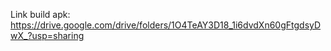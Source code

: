 Link build apk:
https://drive.google.com/drive/folders/1O4TeAY3D18_1i6dvdXn60gFtgdsyDwX_?usp=sharing
